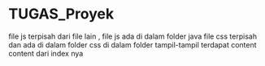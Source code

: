 # TUGAS_Proyek
file js terpisah dari file lain , file js ada di dalam folder java
file css terpisah dan ada di dalam folder css
di dalam folder tampil-tampil terdapat content content dari index nya
